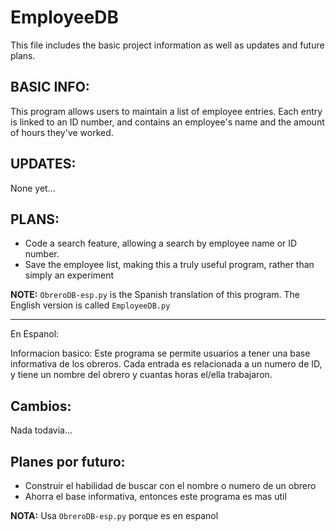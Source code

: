# EmployeeDB
This file includes the basic project information as well as updates and future plans.

## BASIC INFO:
This program allows users to maintain a list of employee entries. Each entry is linked to an ID number, and contains an
employee's name and the amount of hours they've worked.

## UPDATES:
None yet...

## PLANS:
- Code a search feature, allowing a search by employee name or ID number.
- Save the employee list, making this a truly useful program, rather than simply an experiment

**NOTE:** `ObreroDB-esp.py` is the Spanish translation of this program. The English version is called `EmployeeDB.py`

----------------------
En Espanol:

Informacion basico:
Este programa se permite usuarios a tener una base informativa de los obreros. Cada entrada es relacionada a un numero de ID,
y tiene un nombre del obrero y cuantas horas el/ella trabajaron.

## Cambios:
Nada todavia...

## Planes por futuro:
- Construir el habilidad de buscar con el nombre o numero de un obrero
- Ahorra el base informativa, entonces este programa es mas util

**NOTA:** Usa `ObreroDB-esp.py` porque es en espanol
